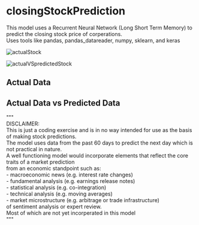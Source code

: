 # closingStockPrediction

This model uses a Recurrent Neural Network (Long Short Term Memory) to predict the closing stock price of corperations.<br>
Uses tools like pandas, pandas_datareader, numpy, sklearn, and keras<br>

![actualStock](https://user-images.githubusercontent.com/49726134/109836036-653d5400-7c09-11eb-8e34-c990a6dc3e47.png)

![actualVSpredictedStock](https://user-images.githubusercontent.com/49726134/109836218-8e5de480-7c09-11eb-931e-113fd207d2a2.png)

<h2>Actual Data</h2>
<h2>Actual Data vs Predicted Data</h2>

"""<br>
DISCLAIMER:<br>
        This is just a coding exercise and is in no way intended for use as the basis of making stock predictions.<br>
        The model uses data from the past 60 days to predict the next day which is not practical in nature.<br>
        A well functioning model would incorporate elements that reflect the core traits of a market prediction<br>
        from an economic standpoint such as:<br>
        - macroeconomic news (e.g. interest rate changes)<br>
        - fundamental analysis (e.g. earnings release notes)<br>
        - statistical analysis (e.g. co-integration)<br>
        - technical analysis (e.g. moving averages)<br>
        - market microstructure (e.g. arbitrage or trade infrastructure)<br>
        of sentiment analysis or expert review. <br>
        Most of which are not yet incorperated in this model<br>
"""
